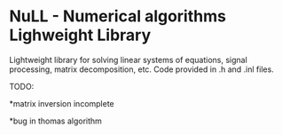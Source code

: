 NuLL - Numerical algorithms Lighweight Library
====

Lightweight library for solving linear systems of equations, signal processing, matrix decomposition, etc.
Code provided in .h and .inl files.

TODO:

*matrix inversion incomplete

*bug in thomas algorithm

